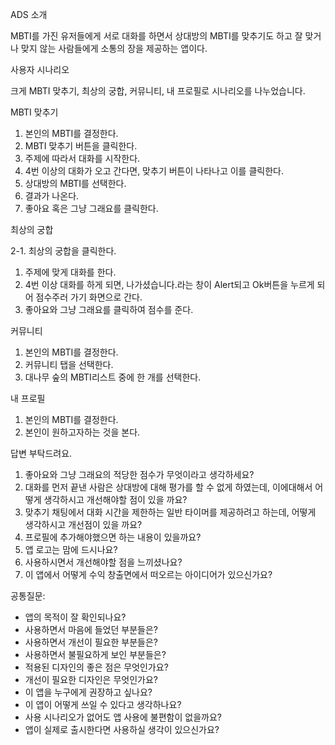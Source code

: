 ADS 소개

MBTI를 가진 유저들에게 서로 대화를 하면서 상대방의 MBTI를 맞추기도 하고 잘 맞거나 맞지 않는 사람들에게 소통의 장을 제공하는 앱이다.

사용자 시나리오

크게 MBTI 맞추기, 최상의 궁합, 커뮤니티, 내 프로필로 시나리오를 나누었습니다.

MBTI 맞추기

1. 본인의 MBTI를 결정한다.
2. MBTI 맞추기 버튼을 클릭한다.
3. 주제에 따라서 대화를 시작한다.
4. 4번 이상의 대화가 오고 간다면, 맞추기 버튼이 나타나고 이를 클릭한다.
5. 상대방의 MBTI를 선택한다.
6. 결과가 나온다.
7. 좋아요 혹은 그냥 그래요를 클릭한다.

최상의 궁합

2-1. 최상의 궁합을 클릭한다.

1. 주제에 맞게 대화를 한다.
2. 4번 이상 대화를 하게 되면, 나가셨습니다.라는 창이 Alert되고 Ok버튼을 누르게 되어 점수주러 가기 화면으로 간다.
3. 좋아요와 그냥 그래요를 클릭하여 점수를 준다.

커뮤니티

1. 본인의 MBTI를 결정한다.
2.  커뮤니티 탭을 선택한다.
3. 대나무 숲의 MBTI리스트 중에 한 개를 선택한다.

내 프로필

1. 본인의 MBTI를 결정한다.
2. 본인이 원하고자하는 것을 본다.

답변 부탁드려요.

1. 좋아요와 그냥 그래요의 적당한 점수가 무엇이라고 생각하세요?
2. 대화를 먼저 끝낸 사람은 상대방에 대해 평가를 할 수 없게 하였는데, 이에대해서 어떻게 생각하시고 개선해야할 점이 있을 까요?
3. 맞추기 채팅에서 대화 시간을 제한하는 일반 타이머를 제공하려고 하는데, 어떻게 생각하시고 개선점이 있을 까요?
4. 프로필에 추가해야했으면 하는 내용이 있을까요?
5. 앱 로고는 맘에 드시나요?
6. 사용하시면서 개선해야할 점을 느끼셨나요?
7. 이 앱에서 어떻게 수익 창출면에서 떠오르는 아이디어가 있으신가요?

공통질문:
- 앱의 목적이 잘 확인되나요?
- 사용하면서 마음에 들었던 부분들은?
- 사용하면서 개선이 필요한 부분들은?
- 사용하면서 불필요하게 보인 부분들은?
- 적용된 디자인의 좋은 점은 무엇인가요?
- 개선이 필요한 디자인은 무엇인가요?
- 이 앱을 누구에게 권장하고 싶나요?
- 이 앱이 어떻게 쓰일 수 있다고 생각하나요?
- 사용 시나리오가 없어도 앱 사용에 불편함이 없을까요?
- 앱이 실제로 출시한다면 사용하실 생각이 있으신가요?

